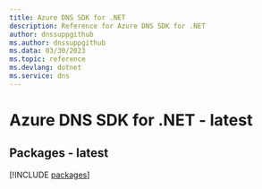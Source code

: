 ```yaml
---
title: Azure DNS SDK for .NET
description: Reference for Azure DNS SDK for .NET
author: dnssuppgithub
ms.author: dnssuppgithub
ms.data: 03/30/2023
ms.topic: reference
ms.devlang: dotnet
ms.service: dns
---
```

# Azure DNS SDK for .NET - latest
## Packages - latest
[!INCLUDE [packages](dns-index.md)]